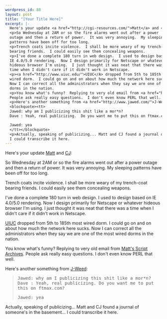 ```yaml
--- 
wordpress_id: 88
layout: post
title: "[Your Title Here]"
excerpt: |-
  Here's your update <a href="http://cgi-resources.com/">Matt</a> and <a href="http://www.uiuc.edu/ph/www/grinham/">CJ</a>:
  <p>So Wednesday at 2AM or so the fire alarms went out after a power
  outage and then a return of power.  It was very annoying.  My sleeping 
  patterns have been off for too long.
  <p>Trench coats incite violence.  I shall be more weary of my trench-coat 
  bearing friends.  I could easily see them concealing weapons.
  <p>I've done a complete 180 turn in web design.  I used to design based on
  IE 4.0/5.0 rendering.  Now I design primarily for Netscape or whatever 
  hideous browser I'm using.  I just thought it was neat that there was a 
  time when I didn't care if it didn't work in Netscape.
  <p><a href="http://www.uiuc.edu/">UIUC</A> dropped from 5th to 185th most 
  wired dorm.  I could go on and on about how much the network here sucks.  
  Now I can correct all the administrators when they say we are one of the most wired 
  dorms in the nation.
  <p>You know what's funny?  Replying to very old email from <a href="http://www.worldwidemart.net/scripts/">Matt's Script Archives</a>. 
  People ask really easy questions.  I don't even know PERL that well.
  <p>Here's another something from <a href="http://www.jawed.com/">J-Weed</a>:
  <blockquote><tt>
  Jawed: why am I publicizing this shit like a mor*n?
  Dave : Yeah, real publicizing.  Do you want me to put this on ftmax.com?
  Jawed: yea
  </tt></blockquote>
  <p>Actually, speaking of publicizing... Matt and CJ found a journal of someone's in the basement... 
  I could transcribe it here.
---
```

Here's your update <a href="http://cgi-resources.com/">Matt</a> and <a href="http://www.uiuc.edu/ph/www/grinham/">CJ</a>:
<p>So Wednesday at 2AM or so the fire alarms went out after a power
outage and then a return of power.  It was very annoying.  My sleeping 
patterns have been off for too long.
<p>Trench coats incite violence.  I shall be more weary of my trench-coat 
bearing friends.  I could easily see them concealing weapons.
<p>I've done a complete 180 turn in web design.  I used to design based on
IE 4.0/5.0 rendering.  Now I design primarily for Netscape or whatever 
hideous browser I'm using.  I just thought it was neat that there was a 
time when I didn't care if it didn't work in Netscape.
<p><a href="http://www.uiuc.edu/">UIUC</A> dropped from 5th to 185th most 
wired dorm.  I could go on and on about how much the network here sucks.  
Now I can correct all the administrators when they say we are one of the most wired 
dorms in the nation.
<p>You know what's funny?  Replying to very old email from <a href="http://www.worldwidemart.net/scripts/">Matt's Script Archives</a>. 
People ask really easy questions.  I don't even know PERL that well.
<p>Here's another something from <a href="http://www.jawed.com/">J-Weed</a>:
<blockquote><tt>
Jawed: why am I publicizing this shit like a mor*n?
Dave : Yeah, real publicizing.  Do you want me to put this on ftmax.com?
Jawed: yea
</tt></blockquote>
<p>Actually, speaking of publicizing... Matt and CJ found a journal of someone's in the basement... 
I could transcribe it here.
